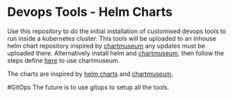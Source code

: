 # Devops Tools - Helm Charts

Use this repository  to do the initial installation of customised devops tools to run inside a kubernetes cluster. This tools will be uploaded to an inhouse helm chart repository inspired by [chartmuseum](https://chartmuseum.com/) any updates must be uploaded there. Alternatively install helm and [chartmuseum](https://chartmuseum.com/), then follow the steps define [here](https://chartmuseum.com/docs/) to use chartmuseum. 

The charts are inspired by [helm charts]() and [chartmuseum](https://github.com/helm/chartmuseum).

#GitOps
The future is to use gitops to setup all the tools.